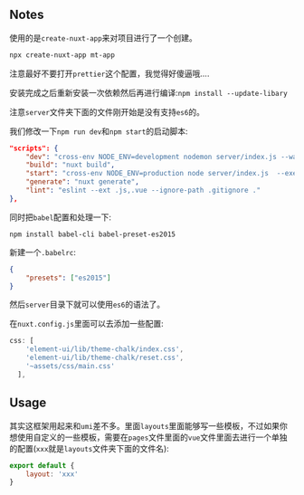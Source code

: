 ## Notes
使用的是`create-nuxt-app`来对项目进行了一个创建。

```bash
npx create-nuxt-app mt-app 
```

注意最好不要打开`prettier`这个配置，我觉得好傻逼哦....

安装完成之后重新安装一次依赖然后再进行编译:`npm install --update-libary`

注意`server`文件夹下面的文件刚开始是没有支持`es6`的。

我们修改一下`npm run dev`和`npm start`的启动脚本:

```json
"scripts": {
    "dev": "cross-env NODE_ENV=development nodemon server/index.js --watch server --exec babel-node",
    "build": "nuxt build",
    "start": "cross-env NODE_ENV=production node server/index.js  --exec babel-node",
    "generate": "nuxt generate",
    "lint": "eslint --ext .js,.vue --ignore-path .gitignore ."
},
```

同时把`babel`配置和处理一下:

```
npm install babel-cli babel-preset-es2015
```
新建一个`.babelrc`:

```json
{
    "presets": ["es2015"]
}
```

然后`server`目录下就可以使用`es6`的语法了。

在`nuxt.config.js`里面可以去添加一些配置:
```js
css: [
    'element-ui/lib/theme-chalk/index.css',
    'element-ui/lib/theme-chalk/reset.css',
    '~assets/css/main.css'
  ],
```

## Usage

其实这框架用起来和`umi`差不多。里面`layouts`里面能够写一些模板，不过如果你想使用自定义的一些模板，需要在`pages`文件里面的`vue`文件里面去进行一个单独的配置(`xxx`就是`layouts`文件夹下面的文件名):

```js
export default {
    layout: 'xxx' 
}
```
